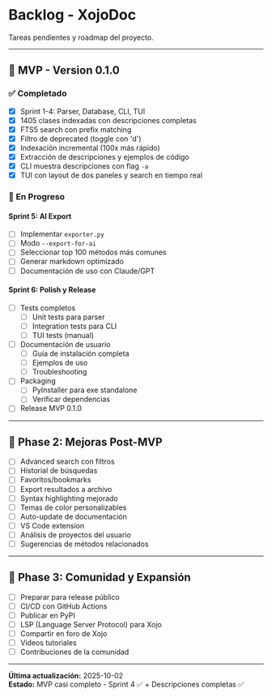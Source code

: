 # Backlog - XojoDoc

Tareas pendientes y roadmap del proyecto.

---

## 🎯 MVP - Version 0.1.0

### ✅ Completado
- [x] Sprint 1-4: Parser, Database, CLI, TUI
- [x] 1405 clases indexadas con descripciones completas
- [x] FTS5 search con prefix matching
- [x] Filtro de deprecated (toggle con 'd')
- [x] Indexación incremental (100x más rápido)
- [x] Extracción de descripciones y ejemplos de código
- [x] CLI muestra descripciones con flag `-a`
- [x] TUI con layout de dos paneles y search en tiempo real

### 🚧 En Progreso

#### Sprint 5: AI Export
- [ ] Implementar `exporter.py`
- [ ] Modo `--export-for-ai`
- [ ] Seleccionar top 100 métodos más comunes
- [ ] Generar markdown optimizado
- [ ] Documentación de uso con Claude/GPT

#### Sprint 6: Polish y Release
- [ ] Tests completos
  - [ ] Unit tests para parser
  - [ ] Integration tests para CLI
  - [ ] TUI tests (manual)
- [ ] Documentación de usuario
  - [ ] Guía de instalación completa
  - [ ] Ejemplos de uso
  - [ ] Troubleshooting
- [ ] Packaging
  - [ ] PyInstaller para exe standalone
  - [ ] Verificar dependencias
- [ ] Release MVP 0.1.0

---

## 🚀 Phase 2: Mejoras Post-MVP

- [ ] Advanced search con filtros
- [ ] Historial de búsquedas
- [ ] Favoritos/bookmarks
- [ ] Export resultados a archivo
- [ ] Syntax highlighting mejorado
- [ ] Temas de color personalizables
- [ ] Auto-update de documentación
- [ ] VS Code extension
- [ ] Análisis de proyectos del usuario
- [ ] Sugerencias de métodos relacionados

---

## 🌟 Phase 3: Comunidad y Expansión

- [ ] Preparar para release público
- [ ] CI/CD con GitHub Actions
- [ ] Publicar en PyPI
- [ ] LSP (Language Server Protocol) para Xojo
- [ ] Compartir en foro de Xojo
- [ ] Videos tutoriales
- [ ] Contribuciones de la comunidad

---

**Última actualización:** 2025-10-02  
**Estado:** MVP casi completo - Sprint 4 ✅ + Descripciones completas ✅

